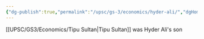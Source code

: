 ```yaml
---
{"dg-publish":true,"permalink":"/upsc/gs-3/economics/hyder-ali/","dgHomeLink":true,"dgPassFrontmatter":false}
---
```


[[UPSC/GS3/Economics/Tipu Sultan|Tipu Sultan]] was Hyder Ali's son